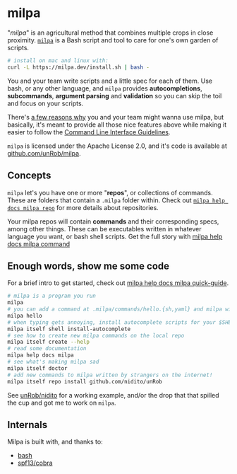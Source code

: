 # milpa

"_milpa_" is an agricultural method that combines multiple crops in close proximity. [`milpa`](https://milpa.dev) is a Bash script and tool to care for one's own garden of scripts.

```sh
# install on mac and linux with:
curl -L https://milpa.dev/install.sh | bash -
```

You and your team write scripts and a little spec for each of them. Use bash, or any other language, and `milpa` provides **autocompletions**, **subcommands**, **argument parsing** and **validation** so you can skip the toil and focus on your scripts.

There's [a few reasons why](/.milpa/docs/milpa/alternatives.md) you and your team might wanna use milpa, but basically, it's meant to provide all those nice features above while making it easier to follow the [Command Line Interface Guidelines](https://clig.dev).

`milpa` is licensed under the Apache License 2.0, and it's code is available at [github.com/unRob/milpa](https://github.com/unRob/milpa).

## Concepts

`milpa` let's you have one or more "**repos**", or collections of commands. These are folders that contain a `.milpa` folder within. Check out [`milpa help docs milpa repo`](/.milpa/docs/milpa/repo/index.md) for more details about repositories.

Your milpa repos will contain **commands** and their corresponding specs, among other things. These can be executables written in whatever language you want, or bash shell scripts. Get the full story with [milpa help docs milpa command](/.milpa/docs/milpa/command/index.md)

## Enough words, show me some code

For a brief intro to get started, check out [milpa help docs milpa quick-guide](/.milpa/docs/milpa/quick-guide.md).

```sh
# milpa is a program you run
milpa
# you can add a command at .milpa/commands/hello.{sh,yaml} and milpa will gladly run it
milpa hello
# when typing gets annoying, install autocomplete scripts for your $SHELL
milpa itself shell install-autocomplete
# see how to create new milpa commands on the local repo
milpa itself create --help
# read some documentation
milpa help docs milpa
# see what's making milpa sad
milpa itself doctor
# add new commands to milpa written by strangers on the internet!
milpa itself repo install github.com/nidito/unRob
```

See [unRob/nidito](https://github.com/unRob/nidito/tree/master/.milpa) for a working example, and/or the drop that that spilled the cup and got me to work on `milpa`.

## Internals

Milpa is built with, and thanks to:

- [bash](https://www.gnu.org/software/bash/)
- [spf13/cobra](https://cobra.dev)
